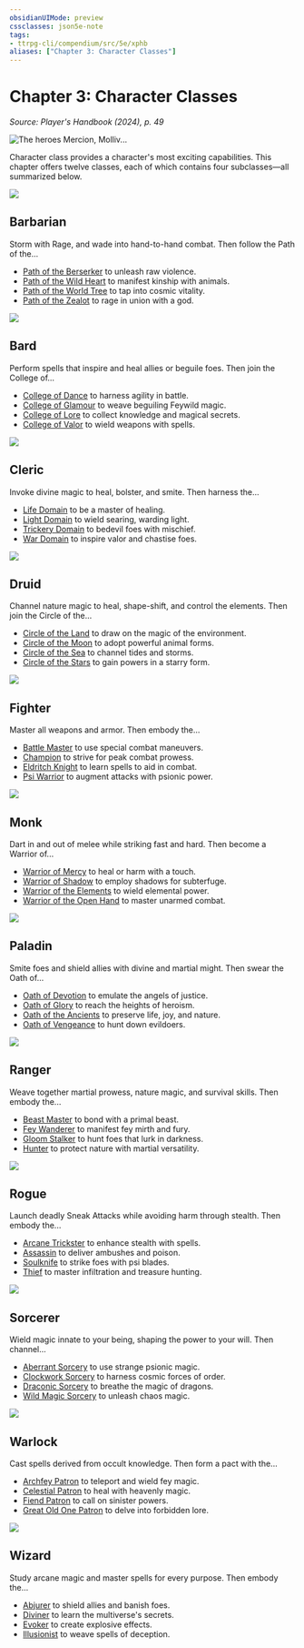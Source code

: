 ```yaml
---
obsidianUIMode: preview
cssclasses: json5e-note
tags:
- ttrpg-cli/compendium/src/5e/xphb
aliases: ["Chapter 3: Character Classes"]
---
```

# Chapter 3: Character Classes
*Source: Player's Handbook (2024), p. 49* 

![The heroes Mercion, Molliv...](3-Mechanics/CLI/books/players-handbook-2024/img/025-03-050-opening-art.webp#center "The heroes Mercion, Molliver, Strongheart, and Ringlerun protect a portal to another plane from diabolical invaders")

Character class provides a character's most exciting capabilities. This chapter offers twelve classes, each of which contains four subclasses—all summarized below.

![](3-Mechanics/CLI/books/players-handbook-2024/img/026-03-002-barbarian-symbol.webp#center)

## Barbarian

Storm with Rage, and wade into hand-to-hand combat. Then follow the Path of the...

- [Path of the Berserker](3-Mechanics/CLI/classes/barbarian-xphb-path-of-the-berserker-xphb.md) to unleash raw violence.  
- [Path of the Wild Heart](3-Mechanics/CLI/classes/barbarian-xphb-path-of-the-wild-heart-xphb.md) to manifest kinship with animals.  
- [Path of the World Tree](3-Mechanics/CLI/classes/barbarian-xphb-path-of-the-world-tree-xphb.md) to tap into cosmic vitality.  
- [Path of the Zealot](3-Mechanics/CLI/classes/barbarian-xphb-path-of-the-zealot-xphb.md) to rage in union with a god.  

![](3-Mechanics/CLI/books/players-handbook-2024/img/027-03-003-bard-symbol.webp#center)

## Bard

Perform spells that inspire and heal allies or beguile foes. Then join the College of...

- [College of Dance](3-Mechanics/CLI/classes/bard-xphb-college-of-dance-xphb.md) to harness agility in battle.  
- [College of Glamour](3-Mechanics/CLI/classes/bard-xphb-college-of-glamour-xphb.md) to weave beguiling Feywild magic.  
- [College of Lore](3-Mechanics/CLI/classes/bard-xphb-college-of-lore-xphb.md) to collect knowledge and magical secrets.  
- [College of Valor](3-Mechanics/CLI/classes/bard-xphb-college-of-valor-xphb.md) to wield weapons with spells.  

![](3-Mechanics/CLI/books/players-handbook-2024/img/028-03-004-cleric-symbol.webp#center)

## Cleric

Invoke divine magic to heal, bolster, and smite. Then harness the...

- [Life Domain](3-Mechanics/CLI/classes/cleric-xphb-life-domain-xphb.md) to be a master of healing.  
- [Light Domain](3-Mechanics/CLI/classes/cleric-xphb-light-domain-xphb.md) to wield searing, warding light.  
- [Trickery Domain](3-Mechanics/CLI/classes/cleric-xphb-trickery-domain-xphb.md) to bedevil foes with mischief.  
- [War Domain](3-Mechanics/CLI/classes/cleric-xphb-war-domain-xphb.md) to inspire valor and chastise foes.  

![](3-Mechanics/CLI/books/players-handbook-2024/img/029-03-005-druid-symbol.webp#center)

## Druid

Channel nature magic to heal, shape-shift, and control the elements. Then join the Circle of the...

- [Circle of the Land](3-Mechanics/CLI/classes/druid-xphb-circle-of-the-land-xphb.md) to draw on the magic of the environment.  
- [Circle of the Moon](3-Mechanics/CLI/classes/druid-xphb-circle-of-the-moon-xphb.md) to adopt powerful animal forms.  
- [Circle of the Sea](3-Mechanics/CLI/classes/druid-xphb-circle-of-the-sea-xphb.md) to channel tides and storms.  
- [Circle of the Stars](3-Mechanics/CLI/classes/druid-xphb-circle-of-the-stars-xphb.md) to gain powers in a starry form.  

![](3-Mechanics/CLI/books/players-handbook-2024/img/030-03-006-fighter-symbol.webp#center)

## Fighter

Master all weapons and armor. Then embody the...

- [Battle Master](3-Mechanics/CLI/classes/fighter-xphb-battle-master-xphb.md) to use special combat maneuvers.  
- [Champion](3-Mechanics/CLI/classes/fighter-xphb-champion-xphb.md) to strive for peak combat prowess.  
- [Eldritch Knight](3-Mechanics/CLI/classes/fighter-xphb-eldritch-knight-xphb.md) to learn spells to aid in combat.  
- [Psi Warrior](3-Mechanics/CLI/classes/fighter-xphb-psi-warrior-xphb.md) to augment attacks with psionic power.  

![](3-Mechanics/CLI/books/players-handbook-2024/img/031-03-007-monk-symbol.webp#center)

## Monk

Dart in and out of melee while striking fast and hard. Then become a Warrior of...

- [Warrior of Mercy](3-Mechanics/CLI/classes/monk-xphb-warrior-of-mercy-xphb.md) to heal or harm with a touch.  
- [Warrior of Shadow](3-Mechanics/CLI/classes/monk-xphb-warrior-of-shadow-xphb.md) to employ shadows for subterfuge.  
- [Warrior of the Elements](3-Mechanics/CLI/classes/monk-xphb-warrior-of-the-elements-xphb.md) to wield elemental power.  
- [Warrior of the Open Hand](3-Mechanics/CLI/classes/monk-xphb-warrior-of-the-open-hand-xphb.md) to master unarmed combat.  

![](3-Mechanics/CLI/books/players-handbook-2024/img/032-03-008-paladin-symbol.webp#center)

## Paladin

Smite foes and shield allies with divine and martial might. Then swear the Oath of...

- [Oath of Devotion](3-Mechanics/CLI/classes/paladin-xphb-oath-of-devotion-xphb.md) to emulate the angels of justice.  
- [Oath of Glory](3-Mechanics/CLI/classes/paladin-xphb-oath-of-glory-xphb.md) to reach the heights of heroism.  
- [Oath of the Ancients](3-Mechanics/CLI/classes/paladin-xphb-oath-of-the-ancients-xphb.md) to preserve life, joy, and nature.  
- [Oath of Vengeance](3-Mechanics/CLI/classes/paladin-xphb-oath-of-vengeance-xphb.md) to hunt down evildoers.  

![](3-Mechanics/CLI/books/players-handbook-2024/img/033-03-009-ranger-symbol.webp#center)

## Ranger

Weave together martial prowess, nature magic, and survival skills. Then embody the...

- [Beast Master](3-Mechanics/CLI/classes/ranger-xphb-beast-master-xphb.md) to bond with a primal beast.  
- [Fey Wanderer](3-Mechanics/CLI/classes/ranger-xphb-fey-wanderer-xphb.md) to manifest fey mirth and fury.  
- [Gloom Stalker](3-Mechanics/CLI/classes/ranger-xphb-gloom-stalker-xphb.md) to hunt foes that lurk in darkness.  
- [Hunter](3-Mechanics/CLI/classes/ranger-xphb-hunter-xphb.md) to protect nature with martial versatility.  

![](3-Mechanics/CLI/books/players-handbook-2024/img/034-03-010-rogue-symbol.webp#center)

## Rogue

Launch deadly Sneak Attacks while avoiding harm through stealth. Then embody the...

- [Arcane Trickster](3-Mechanics/CLI/classes/rogue-xphb-arcane-trickster-xphb.md) to enhance stealth with spells.  
- [Assassin](3-Mechanics/CLI/classes/rogue-xphb-assassin-xphb.md) to deliver ambushes and poison.  
- [Soulknife](3-Mechanics/CLI/classes/rogue-xphb-soulknife-xphb.md) to strike foes with psi blades.  
- [Thief](3-Mechanics/CLI/classes/rogue-xphb-thief-xphb.md) to master infiltration and treasure hunting.  

![](3-Mechanics/CLI/books/players-handbook-2024/img/035-03-011-sorcerer-symbol.webp#center)

## Sorcerer

Wield magic innate to your being, shaping the power to your will. Then channel...

- [Aberrant Sorcery](3-Mechanics/CLI/classes/sorcerer-xphb-aberrant-sorcery-xphb.md) to use strange psionic magic.  
- [Clockwork Sorcery](3-Mechanics/CLI/classes/sorcerer-xphb-clockwork-sorcery-xphb.md) to harness cosmic forces of order.  
- [Draconic Sorcery](3-Mechanics/CLI/classes/sorcerer-xphb-draconic-sorcery-xphb.md) to breathe the magic of dragons.  
- [Wild Magic Sorcery](3-Mechanics/CLI/classes/sorcerer-xphb-wild-magic-sorcery-xphb.md) to unleash chaos magic.  

![](3-Mechanics/CLI/books/players-handbook-2024/img/036-03-012-warlock-symbol.webp#center)

## Warlock

Cast spells derived from occult knowledge. Then form a pact with the...

- [Archfey Patron](3-Mechanics/CLI/classes/warlock-xphb-archfey-patron-xphb.md) to teleport and wield fey magic.  
- [Celestial Patron](3-Mechanics/CLI/classes/warlock-xphb-celestial-patron-xphb.md) to heal with heavenly magic.  
- [Fiend Patron](3-Mechanics/CLI/classes/warlock-xphb-fiend-patron-xphb.md) to call on sinister powers.  
- [Great Old One Patron](3-Mechanics/CLI/classes/warlock-xphb-great-old-one-patron-xphb.md) to delve into forbidden lore.  

![](3-Mechanics/CLI/books/players-handbook-2024/img/037-03-013-wizard-symbol.webp#center)

## Wizard

Study arcane magic and master spells for every purpose. Then embody the...

- [Abjurer](3-Mechanics/CLI/classes/wizard-xphb-abjurer-xphb.md) to shield allies and banish foes.  
- [Diviner](3-Mechanics/CLI/classes/wizard-xphb-diviner-xphb.md) to learn the multiverse's secrets.  
- [Evoker](3-Mechanics/CLI/classes/wizard-xphb-evoker-xphb.md) to create explosive effects.  
- [Illusionist](3-Mechanics/CLI/classes/wizard-xphb-illusionist-xphb.md) to weave spells of deception.